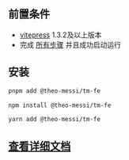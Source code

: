## 前置条件

- [vitepress](https://vitepress.dev/) 1.3.2及以上版本
- 完成 [所有步骤](https://vitepress.dev/zh/guide/getting-started#installation) 并且成功启动运行

## 安装

```sh [pnpm]
pnpm add @theo-messi/tm-fe
```

```sh [npm]
npm install @theo-messi/tm-fe
```

```sh [yarn]
yarn add @theo-messi/tm-fe
```

## [查看详细文档](https://tools.theojs.cn/)
